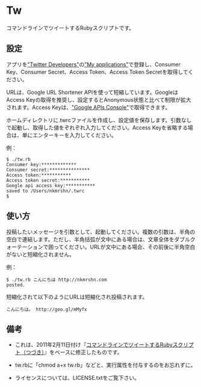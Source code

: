 Tw
==

コマンドラインでツイートするRubyスクリプトです。

設定
----

アプリを["Twitter Developers"](http://dev.twitter.com/)の["My applications"](https://dev.twitter.com/apps)で登録し、Consumer Key、Consumer Secret、Access Token、Access Token Secretを取得してください。

URLは、Google URL Shortener APIを使って短縮しています。GoogleはAccess Keyの取得を推奨し、設定するとAnonymous状態と比べて制限が拡大されます。Access Keyは、["Google APIs Console"](https://code.google.com/apis/console/)で取得できます。

ホームディレクトリに.twrcファイルを作成し、設定値を保存します。引数なしで起動し、取得した値をぞれぞれ入力してください。Access Keyを省略する場合は、単にエンターキーを入力してください。

例：

    $ ./tw.rb
    Consumer key:*************
    Consumer secret:***************
    Access token:***********
    Access token secret:***********
    Google api access key:***********
    saved to /Users/nkmrshn/.twrc
    $

使い方
-----

投稿したいメッセージを引数として、起動してください。複数の引数は、半角の空白で連結します。ただし、半角括弧が文中にある場合は、文章全体をダブルクォーテーションで囲ってください。URLが文中にある場合、その前後に半角空白がないと短縮化されません。

例：

    $ ./tw.rb こんにちは http://nkmrshn.com
    posted.

短縮化されて以下のようにURLは短縮化され投稿されます。

    こんにちは。 http://goo.gl/mMyfx

備考
----

* これは、2011年2月11日付け『[コマンドラインでツイートするRubyスクリプト（つづき）](http://d.hatena.ne.jp/nkmrshn/20110211/1297356809)』をベースに修正したものです。

* tw.rbに「chmod a+x tw.rb」などと、実行属性を付与するのをお忘れずに。

* ライセンスについては、LICENSE.txtをご覧下さい。
